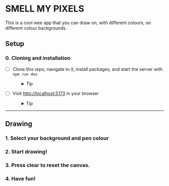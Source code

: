 # SMELL MY PIXELS

This is a cool wee app that you can draw on, with different colours, on different colour backgrounds.

## Setup

### 0. Cloning and installation

- [ ] Clone this repo, navigate to it, install packages, and start the server with `npm run dev`
  <details style="padding-left: 2em">
    <summary>Tip</summary>

  ```sh
  cd smell-my-pixels
  npm i
  npm run dev
  ```

  </details>

- [ ] Visit [http://localhost:5173](http://localhost:5173) in your browser
  <details style="padding-left: 2em">
    <summary>Tip</summary>

  You'll see a big button that says "SMELL MY PIXELS". Click that button, to start drawing.
  </details>

---

## Drawing

### 1. Select your background and pen colour
### 2. Start drawing!
### 3. Press clear to reset the canvas.
### 4. Have fun!
